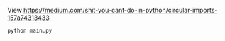 View https://medium.com/shit-you-cant-do-in-python/circular-imports-157a74313433


```python main.py```
